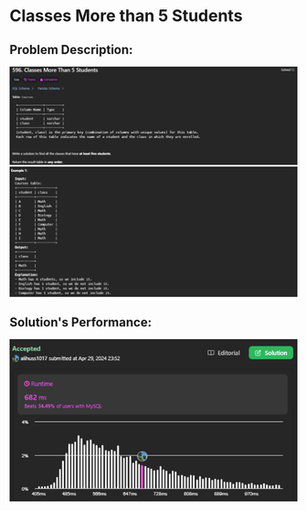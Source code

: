 # Classes More than 5 Students

## Problem Description:
![alt text](images/image.png)
![alt text](images/image-1.png)
## Solution's Performance:
![alt text](images/image-2.png)

